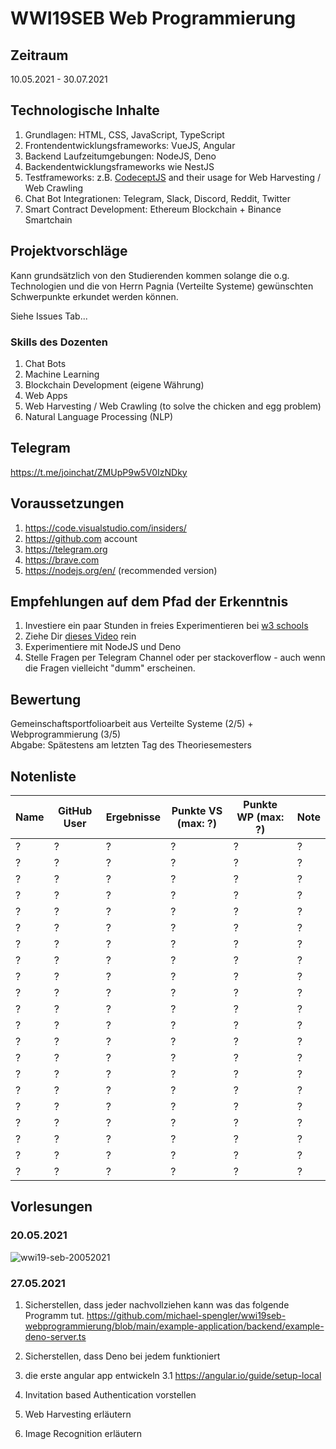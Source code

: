 # WWI19SEB Web Programmierung

## Zeitraum
10.05.2021 - 30.07.2021

## Technologische Inhalte
1. Grundlagen: HTML, CSS, JavaScript, TypeScript
2. Frontendentwicklungsframeworks: VueJS, Angular
3. Backend Laufzeitumgebungen: NodeJS, Deno 
4. Backendentwicklungsframeworks wie NestJS
5. Testframeworks: z.B. [CodeceptJS](https://codecept.io/) and their usage for Web Harvesting / Web Crawling
6. Chat Bot Integrationen: Telegram, Slack, Discord, Reddit, Twitter  
7. Smart Contract Development: Ethereum Blockchain + Binance Smartchain

## Projektvorschläge
Kann grundsätzlich von den Studierenden kommen solange die o.g. Technologien und die von Herrn Pagnia (Verteilte Systeme) gewünschten Schwerpunkte erkundet werden können.

Siehe Issues Tab... 

### Skills des Dozenten
1. Chat Bots
2. Machine Learning
3. Blockchain Development (eigene Währung)
4. Web Apps
5. Web Harvesting / Web Crawling (to solve the chicken and egg problem)
6. Natural Language Processing (NLP)




## Telegram
https://t.me/joinchat/ZMUpP9w5V0IzNDky

## Voraussetzungen
1. https://code.visualstudio.com/insiders/  
2. https://github.com account  
3. https://telegram.org  
4. https://brave.com  
5. https://nodejs.org/en/ (recommended version)

## Empfehlungen auf dem Pfad der Erkenntnis
1. Investiere ein paar Stunden in freies Experimentieren bei [w3 schools](https://www.w3schools.com)   
2. Ziehe Dir [dieses Video](https://www.youtube.com/watch?v=mhnpeOLiQTg) rein
3. Experimentiere mit NodeJS und Deno 
4. Stelle Fragen per Telegram Channel oder per stackoverflow - auch wenn die Fragen vielleicht "dumm" erscheinen.  


## Bewertung
Gemeinschaftsportfolioarbeit aus Verteilte Systeme (2/5) + Webprogrammierung (3/5)   
Abgabe: Spätestens am letzten Tag des Theoriesemesters

## Notenliste
| Name | GitHub User | Ergebnisse | Punkte VS (max: ?) | Punkte WP (max: ?) | Note |
| ------- | ------- | ------- | ---------- | ------- |------- | 
| ? | ? | ? | ? | ? | ? |
| ? | ? | ? | ? | ? | ? |
| ? | ? | ? | ? | ? | ? |
| ? | ? | ? | ? | ? | ? |
| ? | ? | ? | ? | ? | ? |
| ? | ? | ? | ? | ? | ? |
| ? | ? | ? | ? | ? | ? |
| ? | ? | ? | ? | ? | ? |
| ? | ? | ? | ? | ? | ? |
| ? | ? | ? | ? | ? | ? |
| ? | ? | ? | ? | ? | ? |
| ? | ? | ? | ? | ? | ? |
| ? | ? | ? | ? | ? | ? |
| ? | ? | ? | ? | ? | ? |
| ? | ? | ? | ? | ? | ? |
| ? | ? | ? | ? | ? | ? |
| ? | ? | ? | ? | ? | ? |
| ? | ? | ? | ? | ? | ? |
| ? | ? | ? | ? | ? | ? |
| ? | ? | ? | ? | ? | ? |
| ? | ? | ? | ? | ? | ? |

## Vorlesungen
### 20.05.2021

![wwi19-seb-20052021](https://user-images.githubusercontent.com/43786652/119804240-746a3000-bee0-11eb-8024-9d37e24709e8.png)

### 27.05.2021
1. Sicherstellen, dass jeder nachvollziehen kann was das folgende Programm tut.
https://github.com/michael-spengler/wwi19seb-webprogrammierung/blob/main/example-application/backend/example-deno-server.ts

2. Sicherstellen, dass Deno bei jedem funktioniert

3. die erste angular app entwickeln
3.1 https://angular.io/guide/setup-local 

4. Invitation based Authentication vorstellen

5. Web Harvesting erläutern

6. Image Recognition erläutern



